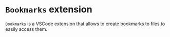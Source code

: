 # `Bookmarks` extension

`Bookmarks` is a VSCode extension that allows to create bookmarks to files to easily access them.

